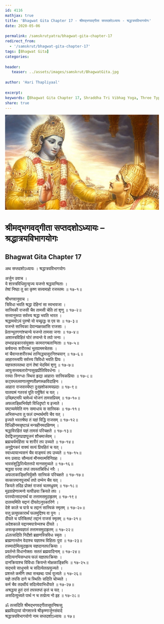 ```yaml
---    
id: 4116    
mathjax: true    
title: 'Bhagwat Gita Chapter 17 - श्रीमद्भगवद्गीता सप्तदशोऽध्यायः - श्रद्धात्रयविभागयोगः'    
date: 2020-05-06    

permalink: /samskrutyatra/bhagwat-gita-chapter-17
redirect_from: 
  - '/samskrut/bhagwat-gita-chapter-17'
tags: [Bhagwat Gita]    
categories:    
    
header:    
   teaser: ../assets/images/samskrut/BhagwatGita.jpg    
    
author: 'Hari Thapliyaal'    
    
excerpt:    
keywords: [Bhagwat Gita Chapter 17, Shraddha Tri Vibhag Yoga, Three Types of Shraddha, Upnishad]       
share: true    
---    
```

    
![](../assets/images/samskrut/BhagwatGita.jpg)    
    
# श्रीमद्भगवद्गीता सप्तदशोऽध्यायः – श्रद्धात्रयविभागयोगः    

## Bhagwat Gita Chapter 17    
    
अथ सप्तदशोऽध्यायः ।    श्रद्धात्रयविभागयोगः    
    
अर्जुन उवाच ।    
ये शास्त्रविधिमुत्सृज्य यजन्ते श्रद्धयान्विताः ।    
तेषां निष्ठा तु का कृष्ण सत्त्वमाहो रजस्तमः ॥ १७-१॥    
    
श्रीभगवानुवाच ।    
त्रिविधा भवति श्रद्धा देहिनां सा स्वभावजा ।    
सात्त्विकी राजसी चैव तामसी चेति तां शृणु ॥ १७-२॥    
सत्त्वानुरूपा सर्वस्य श्रद्धा भवति भारत ।    
श्रद्धामयोऽयं पुरुषो यो यच्छ्रद्धः स एव सः ॥ १७-३॥    
यजन्ते सात्त्विका देवान्यक्षरक्षांसि राजसाः ।    
प्रेतान्भूतगणांश्चान्ये यजन्ते तामसा जनाः ॥ १७-४॥    
अशास्त्रविहितं घोरं तप्यन्ते ये तपो जनाः ।    
दम्भाहङ्कारसंयुक्ताः कामरागबलान्विताः ॥ १७-५॥    
कर्षयन्तः शरीरस्थं भूतग्राममचेतसः ।    
मां चैवान्तःशरीरस्थं तान्विद्ध्यासुरनिश्चयान् ॥ १७-६॥    
आहारस्त्वपि सर्वस्य त्रिविधो भवति प्रियः ।    
यज्ञस्तपस्तथा दानं तेषां भेदमिमं शृणु ॥ १७-७॥    
आयुःसत्त्वबलारोग्यसुखप्रीतिविवर्धनाः ।    
रस्याः स्निग्धाः स्थिरा हृद्या आहाराः सात्त्विकप्रियाः ॥ १७-८॥    
कट्वम्ललवणात्युष्णतीक्ष्णरूक्षविदाहिनः ।    
आहारा राजसस्येष्टा दुःखशोकामयप्रदाः ॥ १७-९॥    
यातयामं गतरसं पूति पर्युषितं च यत् ।    
उच्छिष्टमपि चामेध्यं भोजनं तामसप्रियम् ॥ १७-१०॥    
अफलाङ्क्षिभिर्यज्ञो विधिदृष्टो य इज्यते ।    
यष्टव्यमेवेति मनः समाधाय स सात्त्विकः ॥ १७-११॥    
अभिसन्धाय तु फलं दम्भार्थमपि चैव यत् ।    
इज्यते भरतश्रेष्ठ तं यज्ञं विद्धि राजसम् ॥ १७-१२॥    
विधिहीनमसृष्टान्नं मन्त्रहीनमदक्षिणम् ।    
श्रद्धाविरहितं यज्ञं तामसं परिचक्षते ॥ १७-१३॥    
देवद्विजगुरुप्राज्ञपूजनं शौचमार्जवम् ।    
ब्रह्मचर्यमहिंसा च शारीरं तप उच्यते ॥ १७-१४॥    
अनुद्वेगकरं वाक्यं सत्यं प्रियहितं च यत् ।    
स्वाध्यायाभ्यसनं चैव वाङ्मयं तप उच्यते ॥ १७-१५॥    
मनः प्रसादः सौम्यत्वं मौनमात्मविनिग्रहः ।    
भावसंशुद्धिरित्येतत्तपो मानसमुच्यते ॥ १७-१६॥    
श्रद्धया परया तप्तं तपस्तत्त्रिविधं नरैः ।    
अफलाकाङ्क्षिभिर्युक्तैः सात्त्विकं परिचक्षते ॥ १७-१७॥    
सत्कारमानपूजार्थं तपो दम्भेन चैव यत् ।    
क्रियते तदिह प्रोक्तं राजसं चलमध्रुवम् ॥ १७-१८॥    
मूढग्राहेणात्मनो यत्पीडया क्रियते तपः ।    
परस्योत्सादनार्थं वा तत्तामसमुदाहृतम् ॥ १७-१९॥    
दातव्यमिति यद्दानं दीयतेऽनुपकारिणे ।    
देशे काले च पात्रे च तद्दानं सात्त्विकं स्मृतम् ॥ १७-२०॥    
यत्तु प्रत्युपकारार्थं फलमुद्दिश्य वा पुनः ।    
दीयते च परिक्लिष्टं तद्दानं राजसं स्मृतम् ॥ १७-२१॥    
अदेशकाले यद्दानमपात्रेभ्यश्च दीयते ।    
असत्कृतमवज्ञातं तत्तामसमुदाहृतम् ॥ १७-२२॥    
ॐतत्सदिति निर्देशो ब्रह्मणस्त्रिविधः स्मृतः ।    
ब्राह्मणास्तेन वेदाश्च यज्ञाश्च विहिताः पुरा ॥ १७-२३॥    
तस्मादोमित्युदाहृत्य यज्ञदानतपःक्रियाः ।    
प्रवर्तन्ते विधानोक्ताः सततं ब्रह्मवादिनाम् ॥ १७-२४॥    
तदित्यनभिसन्धाय फलं यज्ञतपःक्रियाः ।    
दानक्रियाश्च विविधाः क्रियन्ते मोक्षकाङ्क्षिभिः ॥ १७-२५॥    
सद्भावे साधुभावे च सदित्येतत्प्रयुज्यते ।    
प्रशस्ते कर्मणि तथा सच्छब्दः पार्थ युज्यते ॥ १७-२६॥    
यज्ञे तपसि दाने च स्थितिः सदिति चोच्यते ।    
कर्म चैव तदर्थीयं सदित्येवाभिधीयते ॥ १७-२७॥    
अश्रद्धया हुतं दत्तं तपस्तप्तं कृतं च यत् ।    
असदित्युच्यते पार्थ न च तत्प्रेत्य नो इह ॥ १७-२८॥    
    
ॐ तत्सदिति श्रीमद्भगवद्गीतासूपनिषत्सु    
ब्रह्मविद्यायां योगशास्त्रे श्रीकृष्णार्जुनसंवादे    
श्रद्धात्रयविभागयोगो नाम सप्तदशोऽध्यायः ॥ १७॥    
    
